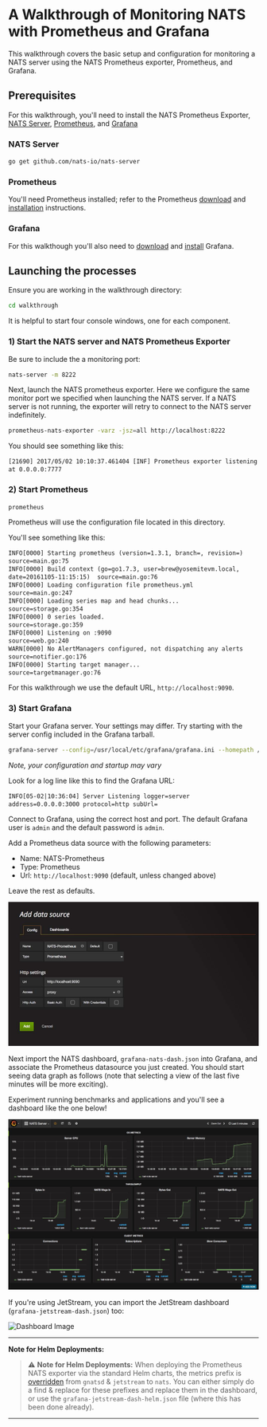 
# A Walkthrough of Monitoring NATS with Prometheus and Grafana

This walkthrough covers the basic setup and configuration for monitoring a
NATS server using the NATS Prometheus exporter, Prometheus, and Grafana.

## Prerequisites
For this walkthrough, you'll need to install the NATS Prometheus Exporter, [NATS Server](https://github.com/nats-io/nats-server), [Prometheus](https://prometheus.io/), and [Grafana](https://grafana.com/)

### NATS Server
```bash
go get github.com/nats-io/nats-server
```

### Prometheus

You'll need Prometheus installed; refer to the Prometheus [download](https://prometheus.io/download/) and [installation](https://prometheus.io/docs/introduction/install/) instructions.

### Grafana
For this walkthough you'll also need to [download](https://grafana.com/grafana/download) and [install](http://docs.grafana.org/#installing-grafana) Grafana.

## Launching the processes

Ensure you are working in the walkthrough directory:
```sh
cd walkthrough
```

It is helpful to start four console windows, one for each component.

### 1) Start the NATS server and NATS Prometheus Exporter
Be sure to include the a monitoring port:
```sh
nats-server -m 8222
```

Next, launch the NATS prometheus exporter.  Here we configure the same monitor port we specified when launching the NATS server.  If a NATS server is not running, the exporter will retry to connect to the NATS server indefinitely.
```sh
prometheus-nats-exporter -varz -jsz=all http://localhost:8222
```

You should see something like this:
```text
[21690] 2017/05/02 10:10:37.461404 [INF] Prometheus exporter listening at 0.0.0.0:7777
```

### 2) Start Prometheus
```sh
prometheus
```

Prometheus will use the configuration file located in this directory.

You'll see something like this:
```text
INFO[0000] Starting prometheus (version=1.3.1, branch=, revision=)  source=main.go:75
INFO[0000] Build context (go=go1.7.3, user=brew@yosemitevm.local, date=20161105-11:15:15)  source=main.go:76
INFO[0000] Loading configuration file prometheus.yml     source=main.go:247
INFO[0000] Loading series map and head chunks...         source=storage.go:354
INFO[0000] 0 series loaded.                              source=storage.go:359
INFO[0000] Listening on :9090                            source=web.go:240
WARN[0000] No AlertManagers configured, not dispatching any alerts  source=notifier.go:176
INFO[0000] Starting target manager...                    source=targetmanager.go:76
```

For this walkthrough we use the default URL, `http://localhost:9090`.

### 3) Start Grafana

Start your Grafana server. Your settings may differ. Try starting with the server config included in the Grafana tarball.
```bash
grafana-server --config=/usr/local/etc/grafana/grafana.ini --homepath /usr/local/share/grafana cfg:default.paths.logs=/usr/local/var/log/grafana cfg:default.paths.data=/usr/local/var/lib/grafana cfg:default.paths.plugins=/usr/local/var/lib/grafana/plugins
```

*Note, your configuration and startup may vary*

Look for a log line like this to find the Grafana URL:
```text
INFO[05-02|10:36:04] Server Listening logger=server address=0.0.0.0:3000 protocol=http subUrl=
```

Connect to Grafana, using the correct host and port.  The default Grafana user is `admin` and the default password is `admin`.

Add a Prometheus data source with the following parameters:
* Name:  NATS-Prometheus
* Type:  Prometheus
* Url:  `http://localhost:9090` (default, unless changed above)

Leave the rest as defaults.

![Data Source Image](images/GrafanaDatasource.jpg?raw=true "Grafana NATS Data Source")

Next import the NATS dashboard, `grafana-nats-dash.json` into Grafana, and associate the
Prometheus datasource you just created.  You should start seeing data graph as follows (note that
selecting a view of the last five minutes will be more exciting).

Experiment running benchmarks and applications and you'll see a dashboard like the one below!

![Dashboard Image](images/GrafanaDashboard.jpg?raw=true "Grafana NATS Dashboard")

If you're using JetStream, you can import the JetStream dashboard (`grafana-jetstream-dash.json`) too:

![Dashboard Image](images/GrafanaJetStreamDashboard.png?raw=true "Grafana JetStream Dashboard")

---
**Note for Helm Deployments:**

> :warning: **Note for Helm Deployments:** When deploying the Prometheus NATS exporter via the standard Helm charts, the metrics prefix is [overridden](https://github.com/nats-io/k8s/blob/13bb6fc04855f43dd4350f2f691512d4a71ccad5/helm/charts/nats/templates/statefulset.yaml#L574) from `gnatsd` & `jetstream` to `nats`. You can either simply do a find & replace for these prefixes and replace them in the dashboard, or use the `grafana-jetstream-dash-helm.json` file (where this has been done already).

---
